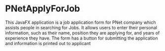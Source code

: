 # PNetApplyForJob
This JavaFX application is a job application form for PNet company which assists people in searching for Jobs. It allows users to enter their personal information, such as their name, position they are applying for, and years of experience they have. The form has a button for submitting the application and information is printed out to applicant
